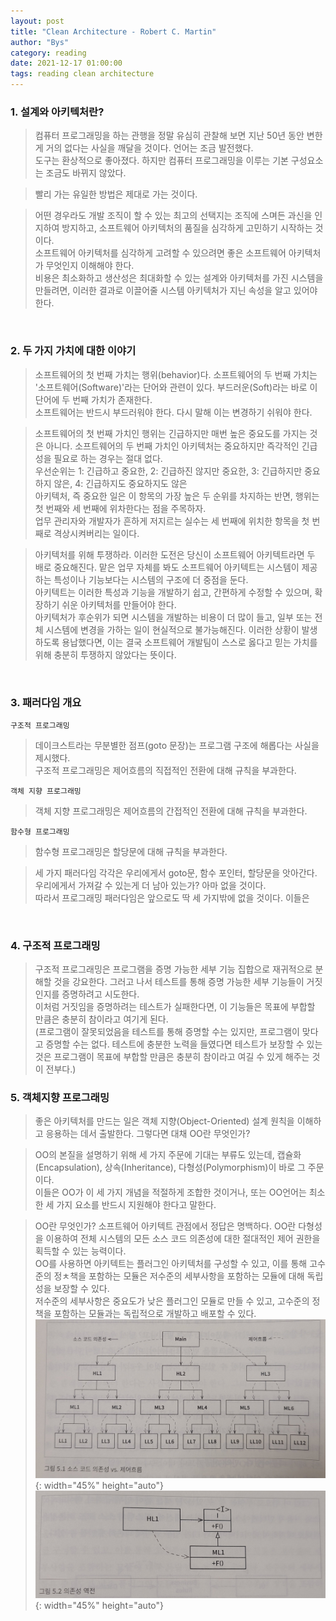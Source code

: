 ```yaml
---
layout: post
title: "Clean Architecture - Robert C. Martin"
author: "Bys"
category: reading
date: 2021-12-17 01:00:00
tags: reading clean architecture
---
```


### 1. 설계와 아키텍처란?
> 컴퓨터 프로그래밍을 하는 관행을 정말 유심히 관찰해 보면 지난 50년 동안 변한 게 거의 없다는 사실을 깨달을 것이다. 언어는 조금 발전했다.  
도구는 환상적으로 좋아졌다. 하지만 컴퓨터 프로그래밍을 이루는 기본 구성요소는 조금도 바뀌지 않았다. 

> 빨리 가는 유일한 방법은 제대로 가는 것이다.  

> 어떤 경우라도 개발 조직이 할 수 있는 최고의 선택지는 조직에 스며든 과신을 인지하여 방지하고, 소프트웨어 아키텍처의 품질을 심각하게 고민하기 시작하는 것이다.  
소프트웨어 아키텍처를 심각하게 고려할 수 있으려면 좋은 소프트웨어 아키텍처가 무엇인지 이해해야 한다.  
비용은 최소화하고 생산성은 최대화할 수 있는 설계와 아키텍처를 가진 시스템을 만들려면, 이러한 결과로 이끌어줄 시스템 아키텍처가 지닌 속성을 알고 있어야 한다.  

<br>

### 2. 두 가지 가치에 대한 이야기
> 소프트웨어의 첫 번째 가치는 행위(behavior)다. 소프트웨어의 두 번째 가치는 '소프트웨어(Software)'라는 단어와 관련이 있다. 부드러운(Soft)라는 바로 이 단어에 두 번째 가치가 존재한다.  
소프트웨어는 반드시 부드러워야 한다. 다시 말해 이는 변경하기 쉬워야 한다.

> 소프트웨어의 첫 번째 가치인 행위는 긴급하지만 매번 높은 중요도를 가지는 것은 아니다. 소프트웨어의 두 번째 가치인 아키텍처는 중요하지만 즉각적인 긴급성을 필요로 하는 경우는 절대 없다.  
우선순위는 1: 긴급하고 중요한, 2: 긴급하진 않지만 중요한, 3: 긴급하지만 중요하지 않은, 4: 긴급하지도 중요하지도 않은  
아키텍처, 즉 중요한 일은 이 항목의 가장 높은 두 순위를 차지하는 반면, 행위는 첫 번째와 세 번째에 위차한다는 점을 주목하자.  
업무 관리자와 개발자가 흔하게 저지르는 실수는 세 번째에 위치한 항목을 첫 번째로 격상시켜버리는 일이다.  

> 아키텍처를 위해 투쟁하라. 이러한 도전은 당신이 소프트웨어 아키텍트라면 두 배로 중요해진다. 맡은 업무 자체를 봐도 소프트웨어 아키텍트는 시스템이 제공하는 특성이나 기능보다는 시스템의 구조에 더 중점을 둔다.  
아키텍트는 이러한 특성과 기능을 개발하기 쉽고, 간편하게 수정할 수 있으며, 확장하기 쉬운 아키텍처를 만들어야 한다.  
아키텍처가 후순위가 되면 시스템을 개발하는 비용이 더 많이 들고, 일부 또는 전체 시스템에 변경을 가하는 일이 현실적으로 불가능해진다. 
이러한 상황이 발생하도록 용납했다면, 이는 결국 소프트웨어 개발팀이 스스로 옳다고 믿는 가치를 위해 충분히 투쟁하지 않았다는 뜻이다.  

<br>

### 3. 패러다임 개요
`구조적 프로그래밍`  
> 데이크스트라는 무분별한 점프(goto 문장)는 프로그램 구조에 해롭다는 사실을 제시했다.  
> 구조적 프로그래밍은 제어흐름의 직접적인 전환에 대해 규칙을 부과한다.  

`객체 지향 프로그래밍`  
> 객체 지향 프로그래밍은 제어흐름의 간접적인 전환에 대해 규칙을 부과한다.  

`함수형 프로그래밍`  
> 함수형 프로그래밍은 할당문에 대해 규칙을 부과한다.  

> 세 가지 패러다임 각각은 우리에게서 goto문, 함수 포인터, 할당문을 앗아간다. 우리에게서 가져갈 수 있는게 더 남아 있는가? 아마 없을 것이다.  
따라서 프로그래밍 패러다임은 앞으로도 딱 세 가지밖에 없을 것이다.  이들은 

<br>

### 4. 구조적 프로그래밍  
> 구조적 프로그래밍은 프로그램을 증명 가능한 세부 기능 집합으로 재귀적으로 분해할 것을 강요한다. 그러고 나서 테스트를 통해 증명 가능한 세부 기능들이 거짓인지를 증명하려고 시도한다.  
이처럼 거짓임을 증명하려는 테스트가 실패한다면, 이 기능들은 목표에 부합할 만큼은 충분히 참이라고 여기게 된다.  
(프로그램이 잘못되었음을 테스트를 통해 증명할 수는 있지만, 프로그램이 맞다고 증명할 수는 없다. 테스트에 충분한 노력을 들였다면 테스트가 보장할 수 있는 것은 프로그램이 목표에 부합할 만큼은 충분히 참이라고 여길 수 있게 해주는 것이 전부다.)

### 5. 객체지향 프로그래밍  
> 좋은 아키텍처를 만드는 일은 객체 지향(Object-Oriented) 설계 원칙을 이해하고 응용하는 데서 출발한다. 그렇다면 대채 OO란 무엇인가?  

> OO의 본질을 설명하기 위해 세 가지 주문에 기대는 부류도 있는데, 캡슐화(Encapsulation), 상속(Inheritance), 다형성(Polymorphism)이 바로 그 주문이다.  
이들은 OO가 이 세 가지 개념을 적절하게 조합한 것이거나, 또는 OO언어는 최소한 세 가지 요소를 반드시 지원해야 한다고 말한다.  

> OO란 무엇인가? 소프트웨어 아키텍트 관점에서 정답은 명백하다. OO란 다형성을 이용하여 전체 시스템의 모든 소스 코드 의존성에 대한 절대적인 제어 권한을 획득할 수 있는 능력이다.  
OO를 사용하면 아키텍트는 플러그인 아키텍처를 구성할 수 있고, 이를 통해 고수준의 정ㅊ책을 포함하는 모듈은 저수준의 세부사항을 포함하는 모듈에 대해 독립성을 보장할 수 있다.  
저수준의 세부사항은 중요도가 낮은 플러그인 모듈로 만들 수 있고, 고수준의 정책을 포함하는 모듈과는 독립적으로 개발하고 배포할 수 있다.  
![clean_archit001](/assets/reading/clean_architecture/clean_archit001.jpg){: width="45%" height="auto"}
![clean_archit002](/assets/reading/clean_architecture/clean_archit002.jpg){: width="45%" height="auto"}  